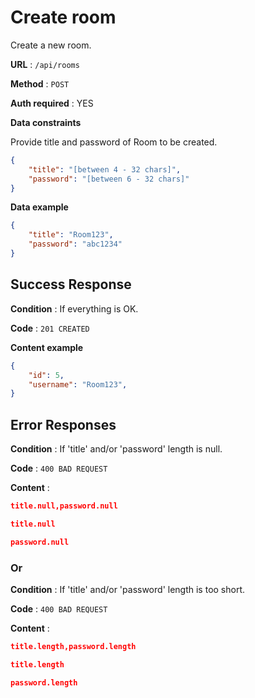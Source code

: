 # Create room

Create a new room.

**URL** : `/api/rooms`

**Method** : `POST`

**Auth required** : YES

**Data constraints**

Provide title and password of Room to be created.

```json
{
    "title": "[between 4 - 32 chars]",
    "password": "[between 6 - 32 chars]"
}
```

**Data example** 

```json
{
    "title": "Room123",
    "password": "abc1234"
}
```

## Success Response

**Condition** : If everything is OK.

**Code** : `201 CREATED`

**Content example**

```json
{
    "id": 5,
    "username": "Room123",
}
```

## Error Responses

**Condition** : If 'title' and/or 'password' length is null.

**Code** : `400 BAD REQUEST`

**Content** :

```json
title.null,password.null
```

```json
title.null
```

```json
password.null
```

### Or

**Condition** : If 'title' and/or 'password' length is too short.

**Code** : `400 BAD REQUEST`

**Content** :

```json
title.length,password.length
```

```json
title.length
```

```json
password.length
```
